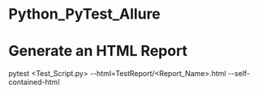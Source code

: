 # Python_PyTest_Allure

# Generate an HTML Report
pytest <Test_Script.py> --html=TestReport/<Report_Name>.html --self-contained-html